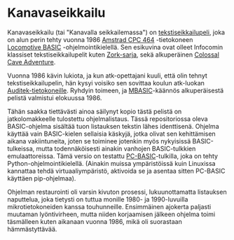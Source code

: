 # Kanavaseikkailu

Kanavaseikkailu (tai "Kanavalla seikkailemassa") on [tekstiseikkailupeli](https://fi.wikipedia.org/wiki/Seikkailupeli#Tekstiseikkailut), joka on alun perin tehty
vuonna 1986 [Amstrad CPC 464](https://www.cpcwiki.eu/index.php/CPC_old_generation) -tietokoneen
[Locomotive BASIC](https://www.cpcwiki.eu/index.php/Locomotive_BASIC) -ohjelmointikielellä.
Sen esikuvina ovat olleet Infocomin klassiset tekstiseikkailupelit
kuten [Zork-sarja](https://adventuregamers.com/gameseries/zork), sekä alkuperäinen
[Colossal Cave Adventure](https://rickadams.org/adventure/).

Vuonna 1986 kävin lukiota, ja kun atk-opettajani kuuli, että olin tehnyt tekstiseikkailupelin, hän
kysyi voisiko sen sovittaa koulun atk-luokan [Auditek-tietokoneille](https://retrocomputingforum.com/t/visiotek-amc-100/4439). Ryhdyin
toimeen, ja [MBASIC](https://en.wikipedia.org/wiki/MBASIC)-käännös alkuperäisestä pelistä valmistui elokuussa 1986.

Tähän saakka tiettävästi ainoa säilynyt kopio tästä pelistä on
jatkolomakkeelle tulostettu ohjelmalistaus. Tässä repositoriossa oleva BASIC-ohjelma sisältää tuon listauksen tekstin lähes identtisenä.
Ohjelma käyttää vain BASIC-kielen sellaisia käskyjä, jotka olivat sen kehittämisen aikana vakiintuneita, joten se toiminee jotenkin myös nykyisissä BASIC-tulkeissa, mutta todennäköisesti ainakin
vanhojen BASIC-tulkkien emulaattoreissa. Tämä versio
on testattu [PC-BASIC](https://robhagemans.github.io/pcbasic/index.html)-tulkilla, joka on
tehty Python-ohjelmointikielellä. (Ainakin muissa ympäristöissä kuin Linuxissa kannattaa tehdä virtuaaliympäristö, aktivoida se ja asentaa sitten PC-BASIC käyttäen pip-ohjelmaa).

Ohjelman restaurointi oli varsin kivuton prosessi, lukuunottamatta listauksen naputtelua, joka tietysti
on tuttua monille 1980- ja 1990-luvuilla mikrotietokoneiden kanssa touhunneille. Ensimmäinen ajokerta
paljasti muutaman lyöntivirheen, mutta niiden korjaamisen jälkeen ohjelma toimi täsmälleen kuten aikanaan vuonna 1986, mikä oli suorastaan hämmästyttävää.
